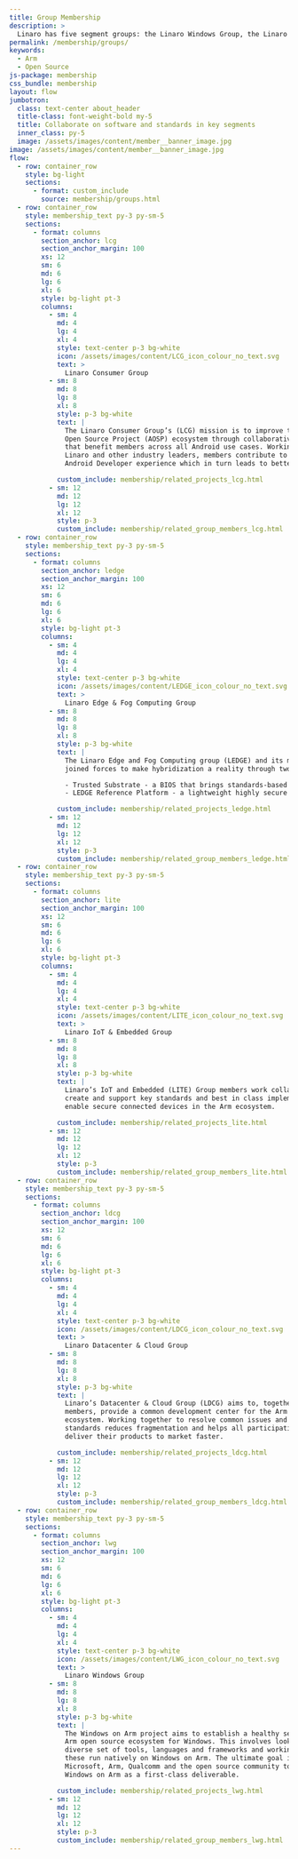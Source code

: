```yaml
---
title: Group Membership
description: >
  Linaro has five segment groups: the Linaro Windows Group, the Linaro Consumer Group, the Linaro Datacenter & Cloud Group, the Linaro Edge & Fog Computing Group and the Linaro IoT & Embedded Group. Each group has been created to help advance the Arm software ecosystem within a particular vertical.
permalink: /membership/groups/
keywords:
  - Arm
  - Open Source
js-package: membership
css_bundle: membership
layout: flow
jumbotron:
  class: text-center about_header
  title-class: font-weight-bold my-5
  title: Collaborate on software and standards in key segments
  inner_class: py-5
  image: /assets/images/content/member__banner_image.jpg
image: /assets/images/content/member__banner_image.jpg
flow:
  - row: container_row
    style: bg-light
    sections:
      - format: custom_include
        source: membership/groups.html
  - row: container_row
    style: membership_text py-3 py-sm-5
    sections:
      - format: columns
        section_anchor: lcg
        section_anchor_margin: 100
        xs: 12
        sm: 6
        md: 6
        lg: 6
        xl: 6
        style: bg-light pt-3
        columns:
          - sm: 4
            md: 4
            lg: 4
            xl: 4
            style: text-center p-3 bg-white
            icon: /assets/images/content/LCG_icon_colour_no_text.svg
            text: >
              Linaro Consumer Group
          - sm: 8
            md: 8
            lg: 8
            xl: 8
            style: p-3 bg-white
            text: |
              The Linaro Consumer Group’s (LCG) mission is to improve the Android
              Open Source Project (AOSP) ecosystem through collaborative activities
              that benefit members across all Android use cases. Working together with
              Linaro and other industry leaders, members contribute to an exceptional
              Android Developer experience which in turn leads to better products.

            custom_include: membership/related_projects_lcg.html
          - sm: 12
            md: 12
            lg: 12
            xl: 12
            style: p-3
            custom_include: membership/related_group_members_lcg.html
  - row: container_row
    style: membership_text py-3 py-sm-5
    sections:
      - format: columns
        section_anchor: ledge
        section_anchor_margin: 100
        xs: 12
        sm: 6
        md: 6
        lg: 6
        xl: 6
        style: bg-light pt-3
        columns:
          - sm: 4
            md: 4
            lg: 4
            xl: 4
            style: text-center p-3 bg-white
            icon: /assets/images/content/LEDGE_icon_colour_no_text.svg
            text: >
              Linaro Edge & Fog Computing Group
          - sm: 8
            md: 8
            lg: 8
            xl: 8
            style: p-3 bg-white
            text: |
              The Linaro Edge and Fog Computing group (LEDGE) and its members have
              joined forces to make hybridization a reality through two major efforts:

              - Trusted Substrate - a BIOS that brings standards-based secure booting and over-the-air (OTA) updates to the most trust-demanding embedded computing projects such as automotive and robotics.
              - LEDGE Reference Platform - a lightweight highly secure and robust container runtime environment that has dependable boot and update capabilities.

            custom_include: membership/related_projects_ledge.html
          - sm: 12
            md: 12
            lg: 12
            xl: 12
            style: p-3
            custom_include: membership/related_group_members_ledge.html
  - row: container_row
    style: membership_text py-3 py-sm-5
    sections:
      - format: columns
        section_anchor: lite
        section_anchor_margin: 100
        xs: 12
        sm: 6
        md: 6
        lg: 6
        xl: 6
        style: bg-light pt-3
        columns:
          - sm: 4
            md: 4
            lg: 4
            xl: 4
            style: text-center p-3 bg-white
            icon: /assets/images/content/LITE_icon_colour_no_text.svg
            text: >
              Linaro IoT & Embedded Group
          - sm: 8
            md: 8
            lg: 8
            xl: 8
            style: p-3 bg-white
            text: |
              Linaro’s IoT and Embedded (LITE) Group members work collaboratively to
              create and support key standards and best in class implementations to
              enable secure connected devices in the Arm ecosystem.

            custom_include: membership/related_projects_lite.html
          - sm: 12
            md: 12
            lg: 12
            xl: 12
            style: p-3
            custom_include: membership/related_group_members_lite.html
  - row: container_row
    style: membership_text py-3 py-sm-5
    sections:
      - format: columns
        section_anchor: ldcg
        section_anchor_margin: 100
        xs: 12
        sm: 6
        md: 6
        lg: 6
        xl: 6
        style: bg-light pt-3
        columns:
          - sm: 4
            md: 4
            lg: 4
            xl: 4
            style: text-center p-3 bg-white
            icon: /assets/images/content/LDCG_icon_colour_no_text.svg
            text: >
              Linaro Datacenter & Cloud Group
          - sm: 8
            md: 8
            lg: 8
            xl: 8
            style: p-3 bg-white
            text: |
              Linaro’s Datacenter & Cloud Group (LDCG) aims to, together with its
              members, provide a common development center for the Arm enterprise
              ecosystem. Working together to resolve common issues and develop
              standards reduces fragmentation and helps all participating companies
              deliver their products to market faster.

            custom_include: membership/related_projects_ldcg.html
          - sm: 12
            md: 12
            lg: 12
            xl: 12
            style: p-3
            custom_include: membership/related_group_members_ldcg.html
  - row: container_row
    style: membership_text py-3 py-sm-5
    sections:
      - format: columns
        section_anchor: lwg
        section_anchor_margin: 100
        xs: 12
        sm: 6
        md: 6
        lg: 6
        xl: 6
        style: bg-light pt-3
        columns:
          - sm: 4
            md: 4
            lg: 4
            xl: 4
            style: text-center p-3 bg-white
            icon: /assets/images/content/LWG_icon_colour_no_text.svg
            text: >
              Linaro Windows Group
          - sm: 8
            md: 8
            lg: 8
            xl: 8
            style: p-3 bg-white
            text: |
              The Windows on Arm project aims to establish a healthy self-sustaining
              Arm open source ecosystem for Windows. This involves looking at a
              diverse set of tools, languages and frameworks and working to ensure
              these run natively on Windows on Arm. The ultimate goal is to work with
              Microsoft, Arm, Qualcomm and the open source community to establish
              Windows on Arm as a first-class deliverable.

            custom_include: membership/related_projects_lwg.html
          - sm: 12
            md: 12
            lg: 12
            xl: 12
            style: p-3
            custom_include: membership/related_group_members_lwg.html
---
```

